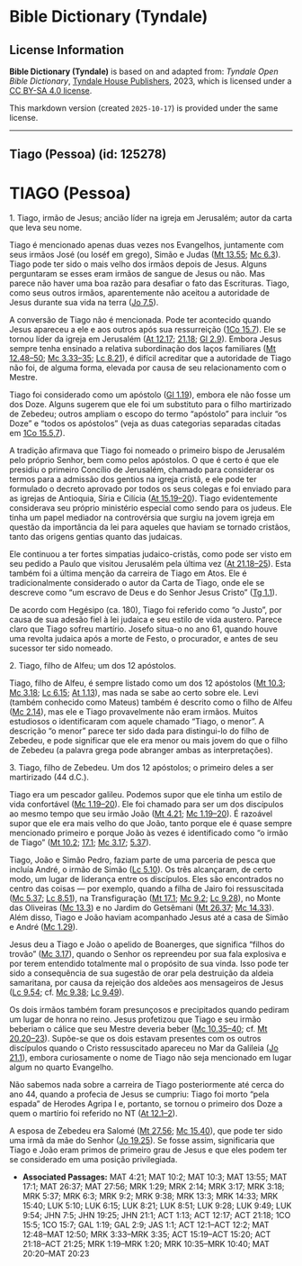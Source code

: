 # Bible Dictionary (Tyndale)

## License Information

**Bible Dictionary (Tyndale)** is based on and adapted from: _Tyndale Open Bible Dictionary_, [Tyndale House Publishers](https://tyndaleopenresources.com/), 2023, which is licensed under a [CC BY-SA 4.0 license](https://creativecommons.org/licenses/by-sa/4.0/legalcode.en).

This markdown version (created `2025-10-17`) is provided under the same license.



--------------------------------

## Tiago (Pessoa) (id: 125278)

TIAGO (Pessoa)
==============

1\. Tiago, irmão de Jesus; ancião líder na igreja em Jerusalém; autor da carta que leva seu nome.

Tiago é mencionado apenas duas vezes nos Evangelhos, juntamente com seus irmãos José (ou Ioséf em grego), Simão e Judas ([Mt 13\.55](https://ref.ly/Matt13:55); [Mc 6\.3](https://ref.ly/Mark6:3)). Tiago pode ter sido o mais velho dos irmãos depois de Jesus. Alguns perguntaram se esses eram irmãos de sangue de Jesus ou não. Mas parece não haver uma boa razão para desafiar o fato das Escrituras. Tiago, como seus outros irmãos, aparentemente não aceitou a autoridade de Jesus durante sua vida na terra ([Jo 7\.5](https://ref.ly/John7:5)).

A conversão de Tiago não é mencionada. Pode ter acontecido quando Jesus apareceu a ele e aos outros após sua ressurreição ([1Co 15\.7](https://ref.ly/1Cor15:7)). Ele se tornou líder da igreja em Jerusalém ([At 12\.17](https://ref.ly/Acts12:17); [21\.18](https://ref.ly/Acts21:18); [Gl 2\.9](https://ref.ly/Gal2:9)). Embora Jesus sempre tenha ensinado a relativa subordinação dos laços familiares ([Mt 12\.48–50](https://ref.ly/Matt12:48-Matt12:50); [Mc 3\.33–35](https://ref.ly/Mark3:33-Mark3:35); [Lc 8\.21](https://ref.ly/Luke8:21)), é difícil acreditar que a autoridade de Tiago não foi, de alguma forma, elevada por causa de seu relacionamento com o Mestre.

Tiago foi considerado como um apóstolo ([Gl 1\.19](https://ref.ly/Gal1:19)), embora ele não fosse um dos Doze. Alguns sugerem que ele foi um substituto para o filho martirizado de Zebedeu; outros ampliam o escopo do termo “apóstolo” para incluir “os Doze” e “todos os apóstolos” (veja as duas categorias separadas citadas em [1Co 15\.5,7](https://ref.ly/1Cor15:5)).

A tradição afirmava que Tiago foi nomeado o primeiro bispo de Jerusalém pelo próprio Senhor, bem como pelos apóstolos. O que é certo é que ele presidiu o primeiro Concílio de Jerusalém, chamado para considerar os termos para a admissão dos gentios na igreja cristã, e ele pode ter formulado o decreto aprovado por todos os seus colegas e foi enviado para as igrejas de Antioquia, Síria e Cilícia ([At 15\.19–20](https://ref.ly/Acts15:19-Acts15:20)). Tiago evidentemente considerava seu próprio ministério especial como sendo para os judeus. Ele tinha um papel mediador na controvérsia que surgiu na jovem igreja em questão da importância da lei para aqueles que haviam se tornado cristãos, tanto das origens gentias quanto das judaicas.

Ele continuou a ter fortes simpatias judaico\-cristãs, como pode ser visto em seu pedido a Paulo que visitou Jerusalém pela última vez ([At 21\.18–25](https://ref.ly/Acts21:18-Acts21:25)). Esta também foi a última menção da carreira de Tiago em Atos. Ele é tradicionalmente considerado o autor da Carta de Tiago, onde ele se descreve como “um escravo de Deus e do Senhor Jesus Cristo” ([Tg 1\.1](https://ref.ly/Jas1:1)).

De acordo com Hegésipo (ca. 180\), Tiago foi referido como “o Justo”, por causa de sua adesão fiel à lei judaica e seu estilo de vida austero. Parece claro que Tiago sofreu martírio. Josefo situa\-o no ano 61, quando houve uma revolta judaica após a morte de Festo, o procurador, e antes de seu sucessor ter sido nomeado.

2\. Tiago, filho de Alfeu; um dos 12 apóstolos.

Tiago, filho de Alfeu, é sempre listado como um dos 12 apóstolos ([Mt 10\.3](https://ref.ly/Matt10:3); [Mc 3\.18](https://ref.ly/Mark3:18); [Lc 6\.15](https://ref.ly/Luke6:15); [At 1\.13](https://ref.ly/Acts1:13)), mas nada se sabe ao certo sobre ele. Levi (também conhecido como Mateus) também é descrito como o filho de Alfeu ([Mc 2\.14](https://ref.ly/Mark2:14)), mas ele e Tiago provavelmente não eram irmãos. Muitos estudiosos o identificaram com aquele chamado “Tiago, o menor”. A descrição “o menor” parece ter sido dada para distingui\-lo do filho de Zebedeu, e pode significar que ele era menor ou mais jovem do que o filho de Zebedeu (a palavra grega pode abranger ambas as interpretações).

3\. Tiago, filho de Zebedeu. Um dos 12 apóstolos; o primeiro deles a ser martirizado (44 d.C.).

Tiago era um pescador galileu. Podemos supor que ele tinha um estilo de vida confortável ([Mc 1\.19–20](https://ref.ly/Mark1:19-Mark1:20)). Ele foi chamado para ser um dos discípulos ao mesmo tempo que seu irmão João ([Mt 4\.21](https://ref.ly/Matt4:21); [Mc 1\.19–20](https://ref.ly/Mark1:19-Mark1:20)). É razoável supor que ele era mais velho do que João, tanto porque ele é quase sempre mencionado primeiro e porque João às vezes é identificado como “o irmão de Tiago” ([Mt 10\.2](https://ref.ly/Matt10:2); [17\.1](https://ref.ly/Matt17:1); [Mc 3\.17](https://ref.ly/Mark3:17); [5\.37](https://ref.ly/Mark5:37)).

Tiago, João e Simão Pedro, faziam parte de uma parceria de pesca que incluía André, o irmão de Simão ([Lc 5\.10](https://ref.ly/Luke5:10)). Os três alcançaram, de certo modo, um lugar de liderança entre os discípulos. Eles são encontrados no centro das coisas — por exemplo, quando a filha de Jairo foi ressuscitada ([Mc 5\.37](https://ref.ly/Mark5:37); [Lc 8\.51](https://ref.ly/Luke8:51)), na Transfiguração ([Mt 17\.1](https://ref.ly/Matt17:1); [Mc 9\.2](https://ref.ly/Mark9:2); [Lc 9\.28](https://ref.ly/Luke9:28)), no Monte das Oliveiras ([Mc 13\.3](https://ref.ly/Mark13:3)) e no Jardim do Getsêmani ([Mt 26\.37](https://ref.ly/Matt26:37); [Mc 14\.33](https://ref.ly/Mark14:33)). Além disso, Tiago e João haviam acompanhado Jesus até a casa de Simão e André ([Mc 1\.29](https://ref.ly/Mark1:29)).

Jesus deu a Tiago e João o apelido de Boanerges, que significa “filhos do trovão” ([Mc 3\.17](https://ref.ly/Mark3:17)), quando o Senhor os repreendeu por sua fala explosiva e por terem entendido totalmente mal o propósito de sua vinda. Isso pode ter sido a consequência de sua sugestão de orar pela destruição da aldeia samaritana, por causa da rejeição dos aldeões aos mensageiros de Jesus ([Lc 9\.54](https://ref.ly/Luke9:54); cf. [Mc 9\.38](https://ref.ly/Mark9:38); [Lc 9\.49](https://ref.ly/Luke9:49)).

Os dois irmãos também foram presunçosos e precipitados quando pediram um lugar de honra no reino. Jesus profetizou que Tiago e seu irmão beberiam o cálice que seu Mestre deveria beber ([Mc 10\.35–40](https://ref.ly/Mark10:35-Mark10:40); cf. [Mt 20\.20–23](https://ref.ly/Matt20:20-Matt20:23)). Supõe\-se que os dois estavam presentes com os outros discípulos quando o Cristo ressuscitado apareceu no Mar da Galileia ([Jo 21\.1](https://ref.ly/John21:1)), embora curiosamente o nome de Tiago não seja mencionado em lugar algum no quarto Evangelho.

Não sabemos nada sobre a carreira de Tiago posteriormente até cerca do ano 44, quando a profecia de Jesus se cumpriu: Tiago foi morto “pela espada” de Herodes Agripa I e, portanto, se tornou o primeiro dos Doze a quem o martírio foi referido no NT ([At 12\.1–2](https://ref.ly/Acts12:1-Acts12:2)).

A esposa de Zebedeu era Salomé ([Mt 27\.56](https://ref.ly/Matt27:56); [Mc 15\.40](https://ref.ly/Mark15:40)), que pode ter sido uma irmã da mãe do Senhor ([Jo 19\.25](https://ref.ly/John19:25)). Se fosse assim, significaria que Tiago e João eram primos de primeiro grau de Jesus e que eles podem ter se considerado em uma posição privilegiada.

* **Associated Passages:** MAT 4:21; MAT 10:2; MAT 10:3; MAT 13:55; MAT 17:1; MAT 26:37; MAT 27:56; MRK 1:29; MRK 2:14; MRK 3:17; MRK 3:18; MRK 5:37; MRK 6:3; MRK 9:2; MRK 9:38; MRK 13:3; MRK 14:33; MRK 15:40; LUK 5:10; LUK 6:15; LUK 8:21; LUK 8:51; LUK 9:28; LUK 9:49; LUK 9:54; JHN 7:5; JHN 19:25; JHN 21:1; ACT 1:13; ACT 12:17; ACT 21:18; 1CO 15:5; 1CO 15:7; GAL 1:19; GAL 2:9; JAS 1:1; ACT 12:1–ACT 12:2; MAT 12:48–MAT 12:50; MRK 3:33–MRK 3:35; ACT 15:19–ACT 15:20; ACT 21:18–ACT 21:25; MRK 1:19–MRK 1:20; MRK 10:35–MRK 10:40; MAT 20:20–MAT 20:23

